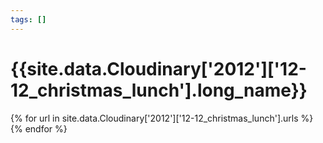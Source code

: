 ```yaml
---
tags: []
---
```

<div itemscope itemtype="http://schema.org/Photograph">
  <h1>{{site.data.Cloudinary['2012']['12-12_christmas_lunch'].long_name}}</h1>
  {% for url in site.data.Cloudinary['2012']['12-12_christmas_lunch'].urls %}
    <a itemprop="image" class="swipebox" title="" href="{{ site.cloudinary.baseurl }}/{{ url }}">
      <img alt="" itemprop="thumbnailUrl" src="{{ site.cloudinary.baseurl }}/h_150/{{ url }}" />
      <meta itemprop="isFamilyFriendly" content="true" />
    </a>
  {% endfor %}
</div>
